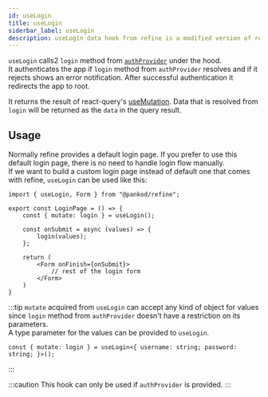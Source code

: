 ```yaml
---
id: useLogin
title: useLogin
siderbar_label: useLogin
description: useLogin data hook from refine is a modified version of react-query's useMutation for authenttication.
---
```


`useLogin`  calls2 `login` method from [`authProvider`](/docs/api-references/providers/auth-provider) under the hood.  
It authenticates the app if `login` method from `authProvider` resolves and if it rejects shows an error notification. After successful authentication it redirects the app to root.

It returns the result of react-query's [useMutation](https://react-query.tanstack.com/reference/useMutation). 
Data that is resolved from `login` will be returned as the `data` in the query result.

## Usage

Normally refine provides a default login page. If you prefer to use this default login page, there is no need to handle login flow manually.  
If we want to build a custom login page instead of default one that comes with refine, `useLogin` can be used like this:

```tsx title="pages/customLoginPage"
import { useLogin, Form } from "@pankod/refine";

export const LoginPage = () => {
    const { mutate: login } = useLogin();

    const onSubmit = async (values) => {
        login(values);
    };

    return (
        <Form onFinish={onSubmit}>
            // rest of the login form
        </Form>
    )
}
```

:::tip
`mutate` acquired from `useLogin` can accept any kind of object for values since `login` method from `authProvider` doesn't have a restriction on its parameters.  
A type parameter for the values can be provided to `useLogin`.
```tsx
const { mutate: login } = useLogin<{ username: string; password: string; }>();
```
:::

:::caution
This hook can only be used if `authProvider` is provided.
:::
